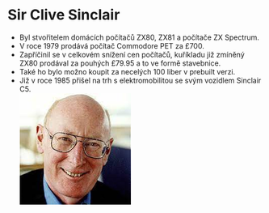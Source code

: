 Sir Clive Sinclair
=
* Byl stvořitelem domácích počítačů ZX80, ZX81 a počítače ZX Spectrum.
* V roce 1979 prodává počítač Commodore PET za £700.
* Zapříčinil se v celkovém snížení cen počítačů, kuříkladu již zmíněný ZX80 prodával za pouhých £79.95 a to ve formě stavebnice.
* Také ho bylo možno koupit za necelých 100 liber v prebuilt verzi.
* Již v roce 1985 přišel na trh s elektromobilitou se svým vozidlem Sinclair C5.  
![Clive Sinclair](CliveSinclair.png "Clive Sinclair")